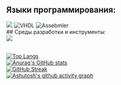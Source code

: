 ## Языки программирования:<br>
<img src="https://skillicons.dev/icons?i=cpp" />
<img src="https://img.shields.io/badge/requests-2B5B84?style=for-the-badge&logoColor=white" alt="VHDL"/>
<img src="https://img.shields.io/badge/requests-2B5B84?style=for-the-badge&logoColor=white" alt="Assebmler"/><br>
## Среды разработки и инструменты:<br>
<img src="https://skillicons.dev/icons?i=vim,git,github,docker,kubernetes" /><br><br>

[![Top Langs](https://github-readme-stats.vercel.app/api/top-langs/?username=User1235321&layout=compact)](https://github.com/anuraghazra/github-readme-stats)<br>
[![Anurag's GitHub stats](https://github-readme-stats.vercel.app/api?username=User1235321)](https://github.com/anuraghazra/github-readme-stats)<br>
[![GitHub Streak](https://streak-stats.demolab.com/?user=User1235321)](https://git.io/streak-stats)<br>
[![Ashutosh's github activity graph](https://github-readme-activity-graph.vercel.app/graph?username=User1235321)](https://github.com/ashutosh00710/github-readme-activity-graph)<br>
